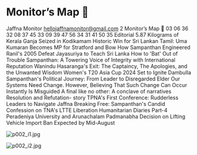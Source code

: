 # Monitor’s Map 

Jaffna Monitor
hellojaffnamonitor@gmail.com
2
Monitor’s Map

03
06
36
32
08
37
45
33
09
39
47
56
34
31
41
50
35
Editorial
5.87 Kilograms of 
Kerala Ganja Seized in 
Kodikamam
Historic Win for Sri 
Lankan Tamil: Uma 
Kumaran Becomes MP 
for Stratford and Bow
How Sampanthan 
Engineered Ranil's 2005 
Defeat
Jayasuriya to Teach Sri 
Lanka How to 'Bat' Out 
of Trouble
Sampanthan: A 
Towering Voice 
of Integrity with 
International Reputation
Wanindu Hasaranga's 
Exit: The Captaincy, 
The Apologies, and the 
Unwanted Wisdom
Women's T20 Asia 
Cup 2024 Set to Ignite 
Dambulla 
Sampanthan's Political 
Journey: From Leader to 
Disregarded Elder
Our Systems Need Change. 
However, Believing That 
Such Change Can Occur 
Instantly Is Misguided
A final like no other: A 
conclave of narratives
Resolution and 
Refutation- story
TPNA's First 
Conference: Rudderless 
Leaders to Navigate 
Jaffna
Breaking Free: 
Sampanthan's Candid 
Confession on TNA's 
LTTE Liberation
Humanitarian Diaries
Part-4 
Peradeniya University 
and Arunachalam 
Padmanabha
Decision on Lifting 
Vehicle Import Ban 
Expected by Mid-August

![p002_i1.jpg](images_out/002_monitors_map/p002_i1.jpg)

![p002_i2.jpg](images_out/002_monitors_map/p002_i2.jpg)

